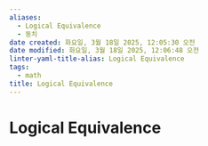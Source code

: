 ```yaml
---
aliases:
  - Logical Equivalence
  - 동치
date created: 화요일, 3월 18일 2025, 12:05:30 오전
date modified: 화요일, 3월 18일 2025, 12:06:48 오전
linter-yaml-title-alias: Logical Equivalence
tags:
  - math
title: Logical Equivalence
---
```


# Logical Equivalence
